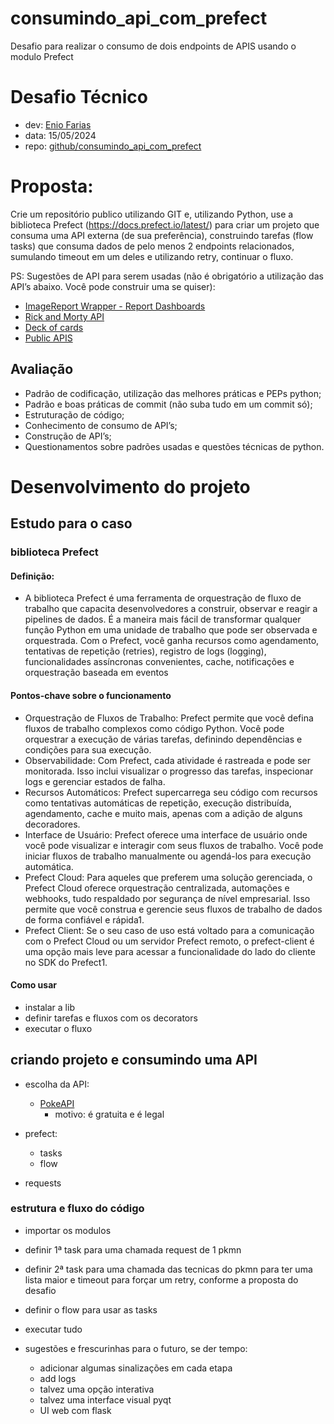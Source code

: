 # consumindo_api_com_prefect
Desafio para realizar o consumo de dois endpoints de APIS usando o modulo Prefect



# Desafio Técnico

 - dev: [Enio Farias](mailto:eniodefarias@gmail.com)
 - data: 15/05/2024
 - repo: [github/consumindo_api_com_prefect](https://github.com/eniodefarias/consumindo_api_com_prefect)
 


# Proposta:
 Crie um repositório publico utilizando GIT e, utilizando Python, use a biblioteca Prefect (https://docs.prefect.io/latest/) para criar um projeto que consuma uma API externa (de sua preferência), construindo tarefas (flow tasks) que consuma dados de pelo menos 2 endpoints relacionados, sumulando timeout em um deles e utilizando retry, continuar o fluxo.

 PS: Sugestões de API para serem usadas (não é obrigatório a utilização das API’s abaixo. Você pode construir uma se quiser):
 - [ImageReport Wrapper - Report Dashboards](https://developers.thecatapi.com/)
 - [Rick and Morty API](https://rickandmortyapi.com)
 - [Deck of cards](https://deckofcardsapi.com)
 - [Public APIS](https://publicapis.dev)


## Avaliação

 - Padrão de codificação, utilização das melhores práticas e PEPs python;
 - Padrão e boas práticas de commit (não suba tudo em um commit só);
 - Estruturação de código;
 - Conhecimento de consumo de API’s;
 - Construção de API’s;
 - Questionamentos sobre padrões usadas e questões técnicas de python.

# Desenvolvimento do projeto

## Estudo para o caso

### biblioteca Prefect

#### Definição:
   - A biblioteca Prefect é uma ferramenta de orquestração de fluxo de trabalho que capacita desenvolvedores a construir, observar e reagir a pipelines de dados. É a maneira mais fácil de transformar qualquer função Python em uma unidade de trabalho que pode ser observada e orquestrada. Com o Prefect, você ganha recursos como agendamento, tentativas de repetição (retries), registro de logs (logging), funcionalidades assíncronas convenientes, cache, notificações e orquestração baseada em eventos

#### Pontos-chave sobre o funcionamento
 - Orquestração de Fluxos de Trabalho: Prefect permite que você defina fluxos de trabalho complexos como código Python. Você pode orquestrar a execução de várias tarefas, definindo dependências e condições para sua execução.
 - Observabilidade: Com Prefect, cada atividade é rastreada e pode ser monitorada. Isso inclui visualizar o progresso das tarefas, inspecionar logs e gerenciar estados de falha.
 - Recursos Automáticos: Prefect supercarrega seu código com recursos como tentativas automáticas de repetição, execução distribuída, agendamento, cache e muito mais, apenas com a adição de alguns decoradores.
 - Interface de Usuário: Prefect oferece uma interface de usuário onde você pode visualizar e interagir com seus fluxos de trabalho. Você pode iniciar fluxos de trabalho manualmente ou agendá-los para execução automática.
 - Prefect Cloud: Para aqueles que preferem uma solução gerenciada, o Prefect Cloud oferece orquestração centralizada, automações e webhooks, tudo respaldado por segurança de nível empresarial. Isso permite que você construa e gerencie seus fluxos de trabalho de dados de forma confiável e rápida1.
 - Prefect Client: Se o seu caso de uso está voltado para a comunicação com o Prefect Cloud ou um servidor Prefect remoto, o prefect-client é uma opção mais leve para acessar a funcionalidade do lado do cliente no SDK do Prefect1.

 #### Como usar
  - instalar a lib
  - definir tarefas e fluxos com os decorators
  - executar o fluxo


## criando projeto e consumindo uma API

 - escolha da API:
   - [PokeAPI](https://pokeapi.co/)
     - motivo: é gratuita e é legal

 - prefect:
   - tasks
   - flow

 - requests

### estrutura e fluxo do código

 - importar os modulos
 - definir 1ª task para uma chamada request de 1 pkmn
 - definir 2ª task para uma chamada das tecnicas do pkmn para ter uma lista maior e timeout para forçar um retry, conforme a proposta do desafio
 - definir o flow para usar as tasks
 - executar tudo



 - sugestões e frescurinhas para o futuro, se der tempo:
   - adicionar algumas sinalizações em cada etapa
   - add logs
   - talvez uma opção interativa 
   - talvez uma interface visual pyqt
   - UI web com flask

